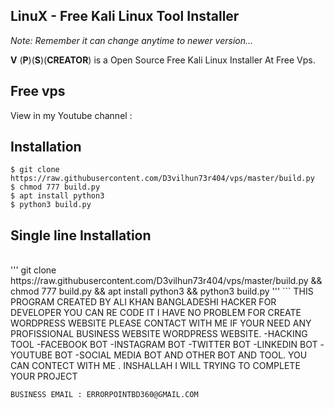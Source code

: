 LinuX - Free Kali Linux Tool Installer 
--

_Note: Remember it can change anytime to newer version..._

__V__ (__P__)(__S__)(__CREATOR__) is a Open Source Free Kali Linux Installer At Free Vps.


Free vps
--
View in my Youtube channel :


Installation
--
```
$ git clone https://raw.githubusercontent.com/D3vilhun73r404/vps/master/build.py
$ chmod 777 build.py 
$ apt install python3
$ python3 build.py
```
Single line Installation
--
</br>
'''
git clone https://raw.githubusercontent.com/D3vilhun73r404/vps/master/build.py && chmod 777 build.py && apt install python3 && python3 build.py 
'''
```
THIS PROGRAM CREATED BY ALI KHAN BANGLADESHI HACKER 
FOR DEVELOPER YOU CAN RE CODE IT I HAVE NO PROBLEM 
FOR CREATE WORDPRESS WEBSITE PLEASE CONTACT WITH ME
IF YOUR NEED ANY PROFISSIONAL BUSINESS WEBSITE WORDPRESS WEBSITE.
-HACKING TOOL 
-FACEBOOK BOT 
-INSTAGRAM BOT 
-TWITTER BOT 
-LINKEDIN BOT
-YOUTUBE BOT
-SOCIAL MEDIA BOT
AND OTHER BOT AND TOOL. 
YOU CAN CONTECT WITH ME . 
INSHALLAH I WILL TRYING TO COMPLETE YOUR PROJECT

```
BUSINESS EMAIL : ERRORPOINTBD360@GMAIL.COM

